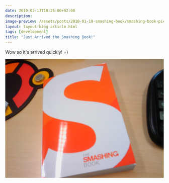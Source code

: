 ```yaml
---
date: 2010-02-13T10:25:00+02:00
description:
image-preview: /assets/posts/2010-01-19-smashing-book/smashing-book-pic.jpg
layout: layout-blog-article.html
tags: [development]
title: "Just Arrived the Smashing Book!"
---
```


Wow so it's arrived quickly! =)

![Image](/assets/posts/2010-01-19-smashing-book/smashing-book-pic.jpg)
